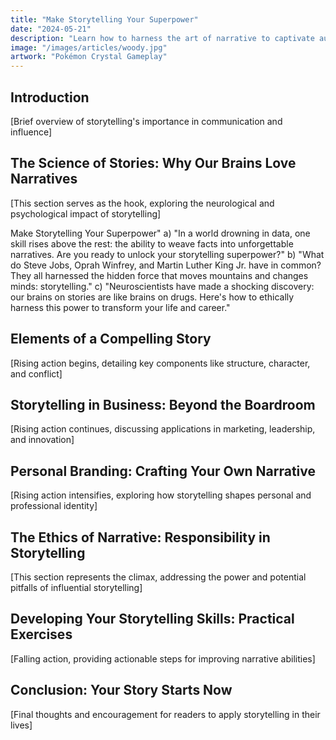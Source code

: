 ```yaml
---
title: "Make Storytelling Your Superpower"
date: "2024-05-21"
description: "Learn how to harness the art of narrative to captivate audiences, influence decisions, and elevate your personal and professional impact."
image: "/images/articles/woody.jpg"
artwork: "Pokémon Crystal Gameplay"
---
```


## Introduction
[Brief overview of storytelling's importance in communication and influence]

## The Science of Stories: Why Our Brains Love Narratives
[This section serves as the hook, exploring the neurological and psychological impact of storytelling]

Make Storytelling Your Superpower"
a) "In a world drowning in data, one skill rises above the rest: the ability to weave facts into unforgettable narratives. Are you ready to unlock your storytelling superpower?"
b) "What do Steve Jobs, Oprah Winfrey, and Martin Luther King Jr. have in common? They all harnessed the hidden force that moves mountains and changes minds: storytelling."
c) "Neuroscientists have made a shocking discovery: our brains on stories are like brains on drugs. Here's how to ethically harness this power to transform your life and career."

## Elements of a Compelling Story
[Rising action begins, detailing key components like structure, character, and conflict]

## Storytelling in Business: Beyond the Boardroom
[Rising action continues, discussing applications in marketing, leadership, and innovation]

## Personal Branding: Crafting Your Own Narrative
[Rising action intensifies, exploring how storytelling shapes personal and professional identity]

## The Ethics of Narrative: Responsibility in Storytelling
[This section represents the climax, addressing the power and potential pitfalls of influential storytelling]

## Developing Your Storytelling Skills: Practical Exercises
[Falling action, providing actionable steps for improving narrative abilities]

## Conclusion: Your Story Starts Now
[Final thoughts and encouragement for readers to apply storytelling in their lives]